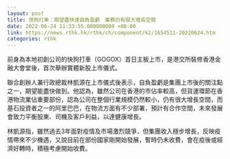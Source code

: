 ```yaml
---
layout: post
title: 快狗打車：期望盡快達自負盈虧　業務仍有很大增長空間
date: 2022-06-24 11:33:55.000000000 +08:00
link: https://news.rthk.hk/rthk/ch/component/k2/1654511-20220624.htm
categories: rthk
---
```


前身為本地初創公司的快狗打車（GOGOX）首日主板上市，是港交所裝修香港金融大會堂後，首次舉辦實體新股上市儀式。

聯合創辦人兼行政總裁林凱源在上市儀式後表示，自負盈虧是集團上市後的關注點之一，期望能盡快做到。他認為，雖然公司在香港的市佔率較高，但貨運環節在香港物流業佔重要部份，認為公司在整個行業規模仍然較小，仍有很大增長空間，而基石投資者之一的阿里巴巴，在物流方面有不少部署，預計有合作空間，未來發展會致力平衡股東、司機及客戶利益，以達健康增長。

林凱源指，雖然過去3年面對疫情及市場激烈競爭，但集團收入穩步增長，反映疫情帶來不少機遇，又說目前在部份國家剛開始發展，暫時仍未收費，會在疫後或經濟好轉時，積極考慮開始收費。
